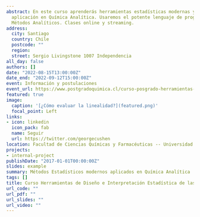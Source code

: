 ```yaml
---
abstract: En este curso aprenderás herramientas estadísticas modernas y su 
  aplicación en Química Analítica. Usaremos el potente lenguaje de programación   `R` y librerías especializadas en Metrología Química y Validación de 
  Métodos Analíticos. Clases online y streaming.
address:
  city: Santiago
  country: Chile
  postcode: ""
  region: 
  street: Sergio Livingstone 1007 Independencia
all_day: false
authors: []
date: "2022-08-15T13:00:00Z"
date_end: "2022-09-12T15:00:00Z"
event: Información y postulaciones
event_url: https://www.postgradoquimica.cl/curso-posgrado-herramientas-diseno-interpretacion-estadistica-mediciones-version-semipresencial-2/
featured: true
image:
  caption: '[¿Cómo evaluar la linealidad?](featured.png)'
  focal_point: Left
links:
- icon: linkedin
  icon_pack: fab
  name: Seguir
  url: https://twitter.com/georgecushen
location: Facultad de Ciencias Químicas y Farmacéuticas -- Universidad de Chile
projects:
- internal-project
publishDate: "2017-01-01T00:00:00Z"
slides: example
summary: Métodos Estadísticos modernos aplicados en Química Analítica
tags: []
title: Curso Herramientas de Diseño e Interpretación Estadística de las Mediciones
url_code: ""
url_pdf: ""
url_slides: ""
url_video: ""
---
```






<!---
{{% callout note %}}
Click on the **Slides** button above to view the built-in slides feature.
{{% /callout %}}

Slides can be added in a few ways:

- **Create** slides using Wowchemy's [*Slides*](https://wowchemy.com/docs/managing-content/#create-slides) feature and link using `slides` parameter in the front matter of the talk file
- **Upload** an existing slide deck to `static/` and link using `url_slides` parameter in the front matter of the talk file
- **Embed** your slides (e.g. Google Slides) or presentation video on this page using [shortcodes](https://wowchemy.com/docs/writing-markdown-latex/).

Further event details, including [page elements](https://wowchemy.com/docs/writing-markdown-latex/) such as image galleries, can be added to the body of this page.
-->

